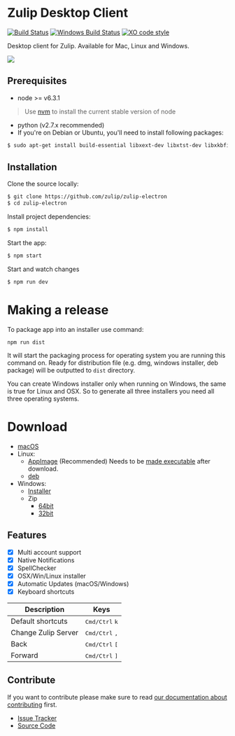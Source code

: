# Zulip Desktop Client 
[![Build Status](https://travis-ci.org/zulip/zulip-electron.svg?branch=master)](https://travis-ci.org/zulip/zulip-electron)
[![Windows Build Status](https://ci.appveyor.com/api/projects/status/github/zulip/zulip-electron?branch=master&svg=true)](https://ci.appveyor.com/project/akashnimare/zulip-electron/branch/master)
[![XO code style](https://img.shields.io/badge/code_style-XO-5ed9c7.svg)](https://github.com/sindresorhus/xo)

Desktop client for Zulip. Available for Mac, Linux and Windows. 

<img src="http://i.imgur.com/bDtK47q.png"/>

## Prerequisites
* node >= v6.3.1
> Use [nvm](https://github.com/creationix/nvm) to install the current stable version of node


* python (v2.7.x recommended)
* If you're on Debian or Ubuntu, you'll need to install following packages:
```sh
$ sudo apt-get install build-essential libxext-dev libxtst-dev libxkbfile-dev
```

## Installation

Clone the source locally:

```sh
$ git clone https://github.com/zulip/zulip-electron
$ cd zulip-electron
```

Install project dependencies:

```sh
$ npm install
```
Start the app:

```sh
$ npm start
```

Start and watch changes  

```sh
$ npm run dev
```
# Making a release

To package app into an installer use command:
```
npm run dist
```
It will start the packaging process for operating system you are running this command on. Ready for distribution file (e.g. dmg, windows installer, deb package) will be outputted to `dist` directory.

You can create Windows installer only when running on Windows, the same is true for Linux and OSX. So to generate all three installers you need all three operating systems.

# Download

* [macOS](https://github.com/zulip/zulip-electron/releases/download/v0.5.10/Zulip-0.5.10.dmg)
* Linux:
   * [AppImage](https://github.com/zulip/zulip-electron/releases/download/v0.5.10/Zulip-0.5.10-x86_64.AppImage) (Recommended)
      Needs to be [made executable](http://discourse.appimage.org/t/how-to-make-an-appimage-executable/80) after download.
   * [deb](https://github.com/zulip/zulip-electron/releases/download/v0.5.10/Zulip_0.5.10_amd64.deb)
* Windows:
	* [Installer](https://github.com/zulip/zulip-electron/releases/download/v0.5.10/Zulip.Web.Setup.0.5.10.exe)
	* Zip
		*	[64bit](https://github.com/zulip/zulip-electron/releases/download/v0.5.10/zulip-0.5.10-x64.nsis.7z)
		*	[32bit](https://github.com/zulip/zulip-electron/releases/download/v0.5.10/zulip-0.5.10-ia32.nsis.7z)	



## Features
- [x] Multi account support
- [x] Native Notifications
- [x] SpellChecker
- [x] OSX/Win/Linux installer
- [x] Automatic Updates (macOS/Windows)
- [x] Keyboard shortcuts

Description            | Keys
-----------------------| -----------------------
Default shortcuts      | <kbd>Cmd/Ctrl</kbd> <kbd>k</kbd>
Change Zulip Server    | <kbd>Cmd/Ctrl</kbd> <kbd>,</kbd>
Back                   | <kbd>Cmd/Ctrl</kbd> <kbd>[</kbd>
Forward                | <kbd>Cmd/Ctrl</kbd> <kbd>]</kbd>


## Contribute

If you want to contribute please make sure to read [our documentation about contributing](./CONTRIBUTING.md) first.

* [Issue Tracker](https://github.com/zulip/zulip-electron/issues)
* [Source Code](https://github.com/zulip/zulip-electron/)
